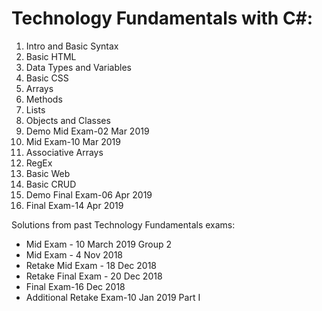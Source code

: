 # Technology Fundamentals with C#:

01. Intro and Basic Syntax
02. Basic HTML
03. Data Types and Variables
04. Basic CSS
05. Arrays
06. Methods
07. Lists
08. Objects and Classes
09. Demo Mid Exam-02 Mar 2019
10. Mid Exam-10 Mar 2019
11. Associative Arrays
12. RegEx
13. Basic Web
14. Basic CRUD
15. Demo Final Exam-06 Apr 2019
16. Final Exam-14 Apr 2019

Solutions from past Technology Fundamentals exams:
 - Mid Exam - 10 March 2019 Group 2
 - Mid Exam - 4 Nov 2018
 - Retake Mid Exam - 18 Dec 2018
 - Retake Final Exam - 20 Dec 2018 
 - Final Exam-16 Dec 2018 
 - Additional Retake Exam-10 Jan 2019 Part I 

